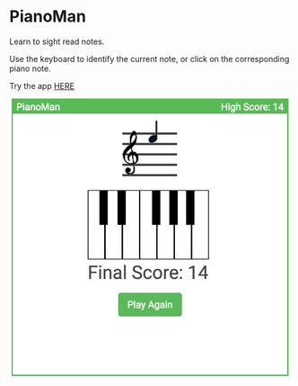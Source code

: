 # PianoMan

Learn to sight read notes.

Use the keyboard to identify the current note, or click on the corresponding piano note.

Try the app <a href="https://shellum.github.io/pianoMan/dist/">HERE</a>

<img src="https://raw.githubusercontent.com/shellum/pianoMan/master/src/images/screenshot.png" width=500>
